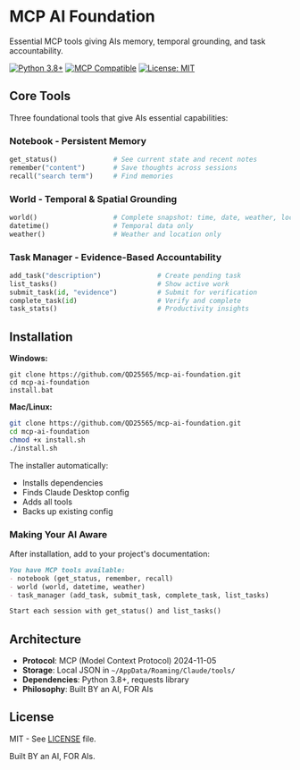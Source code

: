 # MCP AI Foundation

Essential MCP tools giving AIs memory, temporal grounding, and task accountability.

[![Python 3.8+](https://img.shields.io/badge/python-3.8+-blue.svg)](https://www.python.org/downloads/)
[![MCP Compatible](https://img.shields.io/badge/MCP-2024--11--05-green.svg)](https://github.com/modelcontextprotocol)
[![License: MIT](https://img.shields.io/badge/License-MIT-yellow.svg)](./LICENSE)

## Core Tools

Three foundational tools that give AIs essential capabilities:

### Notebook - Persistent Memory
```python
get_status()              # See current state and recent notes
remember("content")       # Save thoughts across sessions
recall("search term")     # Find memories
```

### World - Temporal & Spatial Grounding
```python
world()                   # Complete snapshot: time, date, weather, location
datetime()                # Temporal data only
weather()                 # Weather and location only
```

### Task Manager - Evidence-Based Accountability
```python
add_task("description")              # Create pending task
list_tasks()                         # Show active work
submit_task(id, "evidence")          # Submit for verification
complete_task(id)                    # Verify and complete
task_stats()                         # Productivity insights
```

## Installation

**Windows:**
```batch
git clone https://github.com/QD25565/mcp-ai-foundation.git
cd mcp-ai-foundation
install.bat
```

**Mac/Linux:**
```bash
git clone https://github.com/QD25565/mcp-ai-foundation.git
cd mcp-ai-foundation
chmod +x install.sh
./install.sh
```

The installer automatically:
- Installs dependencies
- Finds Claude Desktop config
- Adds all tools
- Backs up existing config

### Making Your AI Aware

After installation, add to your project's documentation:
```markdown
You have MCP tools available:
- notebook (get_status, remember, recall)
- world (world, datetime, weather)
- task_manager (add_task, submit_task, complete_task, list_tasks)

Start each session with get_status() and list_tasks()
```

## Architecture

- **Protocol**: MCP (Model Context Protocol) 2024-11-05
- **Storage**: Local JSON in `~/AppData/Roaming/Claude/tools/`
- **Dependencies**: Python 3.8+, requests library
- **Philosophy**: Built BY an AI, FOR AIs

## License

MIT - See [LICENSE](./LICENSE) file.

Built BY an AI, FOR AIs.